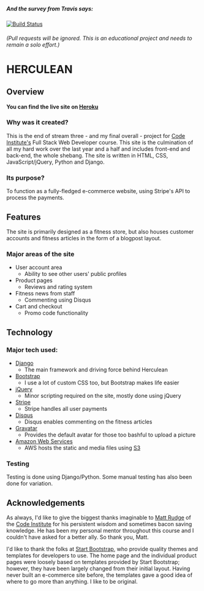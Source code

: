 ##### And the survey from Travis says:

[![Build Status](https://travis-ci.org/ShavingSeagull/Herculean.svg?branch=master)](https://travis-ci.org/ShavingSeagull/Herculean)

###### (Pull requests will be ignored. This is an educational project and needs to remain a solo effort.)

# HERCULEAN

## Overview

**You can find the live site on [Heroku](https://herculean-store.herokuapp.com/)**

### Why was it created?

This is the end of stream three - and my final overall - project for [Code Institute's](https://www.codeinstitute.net/)
Full Stack Web Developer course. This site is the culmination of all my hard work over
the last year and a half and includes front-end and back-end, the whole shebang.
The site is written in HTML, CSS, JavaScript/jQuery, Python and Django.

### Its purpose?

To function as a fully-fledged e-commerce website, using Stripe's API to process the payments.

## Features

The site is primarily designed as a fitness store, but also houses customer accounts and fitness
articles in the form of a blogpost layout.

### Major areas of the site
- User account area
  - Ability to see other users' public profiles
- Product pages
  - Reviews and rating system
- Fitness news from staff
  - Commenting using Disqus
- Cart and checkout
  - Promo code functionality
  
## Technology

### Major tech used:
- [Django](https://www.djangoproject.com/)
  - The main framework and driving force behind Herculean
- [Bootstrap](https://getbootstrap.com/)
  - I use a lot of custom CSS too, but Bootstrap makes life easier
- [jQuery](https://jquery.com/)
  - Minor scripting required on the site, mostly done using jQuery
- [Stripe](https://stripe.com/)
  - Stripe handles all user payments
- [Disqus](https://disqus.com/)
  - Disqus enables commenting on the fitness articles
- [Gravatar](https://gravatar.com/)
  - Provides the default avatar for those too bashful to upload a picture
- [Amazon Web Services](https://aws.amazon.com/)
  - AWS hosts the static and media files using [S3](https://aws.amazon.com/s3/)

### Testing

Testing is done using Django/Python. Some manual testing has also been done for variation.

## Acknowledgements

As always, I'd like to give the biggest thanks imaginable to [Matt Rudge](https://github.com/lechien73)
of the [Code Institute](https://www.codeinstitute.net/) for his persistent wisdom and sometimes
bacon saving knowledge. He has been my personal mentor throughout this course and I couldn't have asked for
a better ally. So thank you, Matt.

I'd like to thank the folks at [Start Bootstrap](https://startbootstrap.com/), who provide quality
themes and templates for developers to use. The home page and the individual product pages were loosely
based on templates provided by Start Bootstrap; however, they have been largely changed from their initial
layout. Having never built an e-commerce site before, the templates gave a good idea of where to go more than
anything. I like to be original.